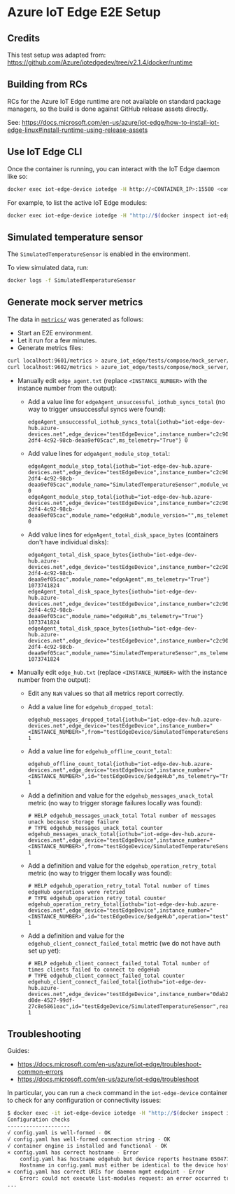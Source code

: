 # Azure IoT Edge E2E Setup

## Credits

This test setup was adapted from: https://github.com/Azure/iotedgedev/tree/v2.1.4/docker/runtime

## Building from RCs

RCs for the Azure IoT Edge runtime are not available on standard package managers, so the build is done against GitHub release assets directly.

See: https://docs.microsoft.com/en-us/azure/iot-edge/how-to-install-iot-edge-linux#install-runtime-using-release-assets

## Use IoT Edge CLI

Once the container is running, you can interact with the IoT Edge daemon like so:

```bash
docker exec iot-edge-device iotedge -H http://<CONTAINER_IP>:15580 <command>
```

For example, to list the active IoT Edge modules:

```bash
docker exec iot-edge-device iotedge -H "http://$(docker inspect iot-edge-device -f '{{range .NetworkSettings.Networks}}{{.IPAddress}}{{end}}'):15580" list
```

## Simulated temperature sensor

The `SimulatedTemperatureSensor` is enabled in the environment.

To view simulated data, run:

```bash
docker logs -f SimulatedTemperatureSensor
```

## Generate mock server metrics

The data in [`metrics/`](./compose/device/mock_server/metrics) was generated as follows:

* Start an E2E environment.
* Let it run for a few minutes.
* Generate metrics files:

```bash
curl localhost:9601/metrics > azure_iot_edge/tests/compose/mock_server/metrics/edge_hub.txt
curl localhost:9602/metrics > azure_iot_edge/tests/compose/mock_server/metrics/edge_agent.txt
```

* Manually edit `edge_agent.txt` (replace `<INSTANCE_NUMBER>` with the instance number from the output):
  * Add a value line for `edgeAgent_unsuccessful_iothub_syncs_total` (no way to trigger unsuccessful syncs were found):

    ```
    edgeAgent_unsuccessful_iothub_syncs_total{iothub="iot-edge-dev-hub.azure-devices.net",edge_device="testEdgeDevice",instance_number="c2c90030-2df4-4c92-98cb-deaa9ef05cac",ms_telemetry="True"} 0
    ```

  * Add value lines for `edgeAgent_module_stop_total`:

    ```
    edgeAgent_module_stop_total{iothub="iot-edge-dev-hub.azure-devices.net",edge_device="testEdgeDevice",instance_number="c2c90030-2df4-4c92-98cb-deaa9ef05cac",module_name="SimulatedTemperatureSensor",module_version="1.0",ms_telemetry="True"} 0
    edgeAgent_module_stop_total{iothub="iot-edge-dev-hub.azure-devices.net",edge_device="testEdgeDevice",instance_number="c2c90030-2df4-4c92-98cb-deaa9ef05cac",module_name="edgeHub",module_version="",ms_telemetry="True"} 0
    ```

  * Add value lines for `edgeAgent_total_disk_space_bytes` (containers don't have individual disks):

    ```
    edgeAgent_total_disk_space_bytes{iothub="iot-edge-dev-hub.azure-devices.net",edge_device="testEdgeDevice",instance_number="c2c90030-2df4-4c92-98cb-deaa9ef05cac",module_name="edgeAgent",ms_telemetry="True"} 1073741824
    edgeAgent_total_disk_space_bytes{iothub="iot-edge-dev-hub.azure-devices.net",edge_device="testEdgeDevice",instance_number="c2c90030-2df4-4c92-98cb-deaa9ef05cac",module_name="edgeHub",ms_telemetry="True"} 1073741824
    edgeAgent_total_disk_space_bytes{iothub="iot-edge-dev-hub.azure-devices.net",edge_device="testEdgeDevice",instance_number="c2c90030-2df4-4c92-98cb-deaa9ef05cac",module_name="SimulatedTemperatureSensor",ms_telemetry="False"} 1073741824
    ```

* Manually edit `edge_hub.txt` (replace `<INSTANCE_NUMBER>` with the instance number from the output):
  * Edit any `NaN` values so that all metrics report correctly.
  * Add a value line for `edgehub_dropped_total`:

    ```
    edgehub_messages_dropped_total{iothub="iot-edge-dev-hub.azure-devices.net",edge_device="testEdgeDevice",instance_number="<INSTANCE_NUMBER>",from="testEdgeDevice/SimulatedTemperatureSensor",from_route_output="temperatureOutput",reason="ttl_expiry",ms_telemetry="True"} 1
    ```

  * Add a value line for `edgehub_offline_count_total`:

    ```
    edgehub_offline_count_total{iothub="iot-edge-dev-hub.azure-devices.net",edge_device="testEdgeDevice",instance_number="<INSTANCE_NUMBER>",id="testEdgeDevice/$edgeHub",ms_telemetry="True"} 1
    ```

  * Add a definition and value for the `edgehub_messages_unack_total` metric (no way to trigger storage failures locally was found):

    ```
    # HELP edgehub_messages_unack_total Total number of messages unack because storage failure
    # TYPE edgehub_messages_unack_total counter
    edgehub_messages_unack_total{iothub="iot-edge-dev-hub.azure-devices.net",edge_device="testEdgeDevice",instance_number="<INSTANCE_NUMBER>",from="testEdgeDevice/SimulatedTemperatureSensor",from_route_output="temperatureOutput",reason="storage_failure",ms_telemetry="True"} 1
    ```

  * Add a definition and value for the `edgehub_operation_retry_total` metric (no way to trigger them locally was found):

    ```
    # HELP edgehub_operation_retry_total Total number of times edgeHub operations were retried
    # TYPE edgehub_operation_retry_total counter
    edgehub_operation_retry_total{iothub="iot-edge-dev-hub.azure-devices.net",edge_device="testEdgeDevice",instance_number="<INSTANCE_NUMBER>",id="testEdgeDevice/$edgeHub",operation="test",ms_telemetry="True"} 1
    ```

  * Add a definition and value for the `edgehub_client_connect_failed_total` metric (we do not have auth set up yet):

    ```
    # HELP edgehub_client_connect_failed_total Total number of times clients failed to connect to edgeHub
    # TYPE edgehub_client_connect_failed_total counter
    edgehub_client_connect_failed_total{iothub="iot-edge-dev-hub.azure-devices.net",edge_device="testEdgeDevice",instance_number="0dab21d7-d0de-4527-99df-27c8e5861eac",id="testEdgeDevice/SimulatedTemperatureSensor",reason="not_authenticated",ms_telemetry="True"} 1
    ```

## Troubleshooting

Guides:

* https://docs.microsoft.com/en-us/azure/iot-edge/troubleshoot-common-errors
* https://docs.microsoft.com/en-us/azure/iot-edge/troubleshoot

In particular, you can run a `check` command in the `iot-edge-device` container to check for any configuration or connectivity issues:

```bash
$ docker exec -it iot-edge-device iotedge -H "http://$(docker inspect iot-edge-device -f '{{range .NetworkSettings.Networks}}{{.IPAddress}}{{end}}'):15580" check
Configuration checks
--------------------
√ config.yaml is well-formed - OK
√ config.yaml has well-formed connection string - OK
√ container engine is installed and functional - OK
× config.yaml has correct hostname - Error
    config.yaml has hostname edgehub but device reports hostname 0504777ae8c2.
    Hostname in config.yaml must either be identical to the device hostname or be a fully-qualified domain name that has the device hostname as the first component.
× config.yaml has correct URIs for daemon mgmt endpoint - Error
    Error: could not execute list-modules request: an error occurred trying to connect: Connection refused (os error 111)
...
```

